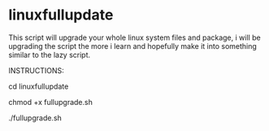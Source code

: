 # linuxfullupdate
This script will upgrade your whole linux system files and package, i will be upgrading the script the more i learn and hopefully make it into something similar to the lazy script.

INSTRUCTIONS:

cd linuxfullupdate

chmod +x fullupgrade.sh

./fullupgrade.sh
